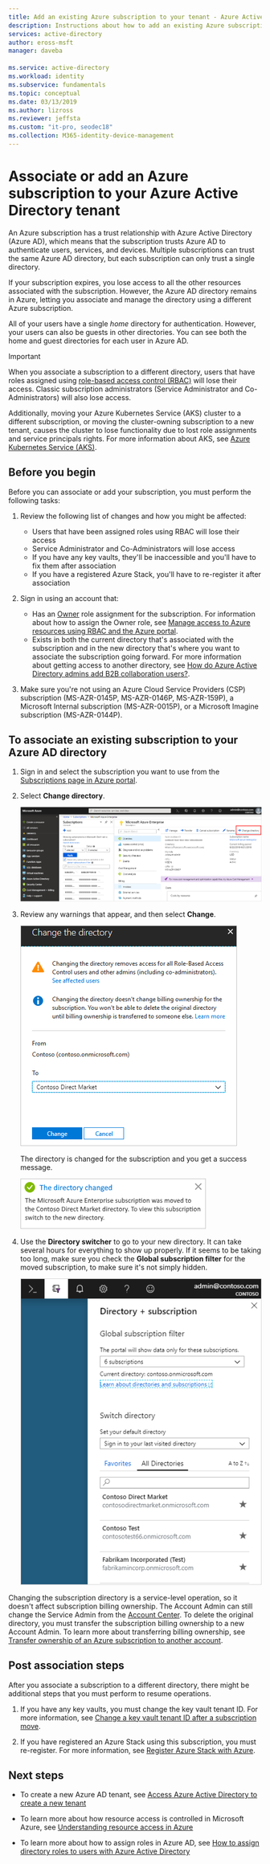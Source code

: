 ```yaml
---
title: Add an existing Azure subscription to your tenant - Azure Active Directory | Microsoft Docs
description: Instructions about how to add an existing Azure subscription to your Azure Active Directory tenant.
services: active-directory
author: eross-msft
manager: daveba

ms.service: active-directory
ms.workload: identity
ms.subservice: fundamentals
ms.topic: conceptual
ms.date: 03/13/2019
ms.author: lizross
ms.reviewer: jeffsta
ms.custom: "it-pro, seodec18"
ms.collection: M365-identity-device-management
---
```


# Associate or add an Azure subscription to your Azure Active Directory tenant

An Azure subscription has a trust relationship with Azure Active Directory (Azure AD), which means that the subscription trusts Azure AD to authenticate users, services, and devices. Multiple subscriptions can trust the same Azure AD directory, but each subscription can only trust a single directory.

If your subscription expires, you lose access to all the other resources associated with the subscription. However, the Azure AD directory remains in Azure, letting you associate and manage the directory using a different Azure subscription.

All of your users have a single *home* directory for authentication. However, your users can also be guests in other directories. You can see both the home and guest directories for each user in Azure AD.

> [!Important]
> When you associate a subscription to a different directory, users that have roles assigned using [role-based access control (RBAC)](../../role-based-access-control/role-assignments-portal.md) will lose their access. Classic subscription administrators (Service Administrator and Co-Administrators) will also lose access.
> 
> Additionally, moving your Azure Kubernetes Service (AKS) cluster to a different subscription, or moving the cluster-owning subscription to a new tenant, causes the cluster to lose functionality due to lost role assignments and service principals rights. For more information about AKS, see [Azure Kubernetes Service (AKS)](https://docs.microsoft.com/azure/aks/).

## Before you begin

Before you can associate or add your subscription, you must perform the following tasks:

1. Review the following list of changes and how you might be affected:

    - Users that have been assigned roles using RBAC will lose their access
    - Service Administrator and Co-Administrators will lose access
    - If you have any key vaults, they'll be inaccessible and you'll have to fix them after association
    - If you have a registered Azure Stack, you'll have to re-register it after association

1. Sign in using an account that:
    - Has an [Owner](../../role-based-access-control/built-in-roles.md#owner) role assignment for the subscription. For information about how to assign the Owner role, see [Manage access to Azure resources using RBAC and the Azure portal](../../role-based-access-control/role-assignments-portal.md).
    - Exists in both the current directory that's associated with the subscription and in the new directory that's where you want to associate the subscription going forward. For more information about getting access to another directory, see [How do Azure Active Directory admins add B2B collaboration users?](../b2b/add-users-administrator.md).

1. Make sure you're not using an Azure Cloud Service Providers (CSP) subscription (MS-AZR-0145P, MS-AZR-0146P, MS-AZR-159P), a Microsoft Internal subscription (MS-AZR-0015P), or a Microsoft Imagine subscription (MS-AZR-0144P).
    
## To associate an existing subscription to your Azure AD directory

1. Sign in and select the subscription you want to use from the [Subscriptions page in Azure portal](https://portal.azure.com/#blade/Microsoft_Azure_Billing/SubscriptionsBlade).

2. Select **Change directory**.

    ![Subscriptions page, with Change directory option highlighted](media/active-directory-how-subscriptions-associated-directory/change-directory-button.png)

3. Review any warnings that appear, and then select **Change**.

    ![Change the directory page, showing the directory to change to](media/active-directory-how-subscriptions-associated-directory/edit-directory-ui.png)

    The directory is changed for the subscription and you get a success message.

    ![Success message about directory change](media/active-directory-how-subscriptions-associated-directory/edit-directory-success.png)
4. Use the **Directory switcher** to go to your new directory. It can take several hours for everything to show up properly. If it seems to be taking too long, make sure you check the **Global subscription filter** for the moved subscription, to make sure it's not simply hidden.

    ![Directory switcher page, with sample information](media/active-directory-how-subscriptions-associated-directory/directory-switcher.png)

Changing the subscription directory is a service-level operation, so it doesn't affect subscription billing ownership. The Account Admin can still change the Service Admin from the [Account Center](https://account.azure.com/subscriptions). To delete the original directory, you must transfer the subscription billing ownership to a new Account Admin. To learn more about transferring billing ownership, see [Transfer ownership of an Azure subscription to another account](../../billing/billing-subscription-transfer.md).

## Post association steps
After you associate a subscription to a different directory, there might be additional steps that you must perform to resume operations.

1. If you have any key vaults, you must change the key vault tenant ID. For more information, see [Change a key vault tenant ID after a subscription move](../../key-vault/key-vault-subscription-move-fix.md).

2. If you have registered an Azure Stack using this subscription, you must re-register. For more information, see [Register Azure Stack with Azure](/azure-stack/operator/azure-stack-registration).



## Next steps

- To create a new Azure AD tenant, see [Access Azure Active Directory to create a new tenant](active-directory-access-create-new-tenant.md)

- To learn more about how resource access is controlled in Microsoft Azure, see [Understanding resource access in Azure](../../role-based-access-control/rbac-and-directory-admin-roles.md)

- To learn more about how to assign roles in Azure AD, see [How to assign directory roles to users with Azure Active Directory](active-directory-users-assign-role-azure-portal.md)
